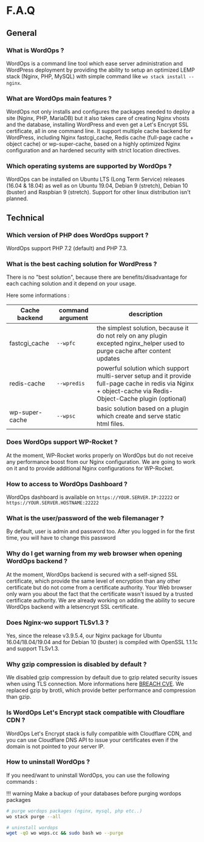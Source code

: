 # F.A.Q

## General

### What is WordOps ?

WordOps is a command line tool which ease server administration and WordPress deployment by providing the ability to setup an optimized LEMP stack (Nginx, PHP, MySQL) with simple command like `wo stack install --nginx`.

### What are WordOps main features ?

WordOps not only installs and configures the packages needed to deploy a site (Nginx, PHP, MariaDB) but it also takes care of creating Nginx vhosts and the database, installing WordPress and even get a Let's Encrypt SSL certificate, all in one command line. It support multiple cache backend for WordPress, including Nginx fastcgi_cache, Redis cache (full-page cache + object cache) or wp-super-cache, based on a highly optimized Nginx configuration and an hardened security with strict location directives.

### Which operating systems are supported by WordOps ?

WordOps can be installed on Ubuntu LTS (Long Term Service) releases (16.04 & 18.04) as well as on Ubuntu 19.04, Debian 9 (stretch), Debian 10 (buster) and Raspbian 9 (stretch).
Support for other linux distribution isn't planned.

## Technical

### Which version of PHP does WordOps support ?

WordOps support PHP 7.2 (default) and PHP 7.3.

### What is the best caching solution for WordPress ?

There is no "best solution", because there are benefits/disadvantage for each caching solution and it depend on your usage.

Here some informations :

Cache backend  | command argument | description
-------------- | ---------------- | ----------------------------------------------------------------------------------------------------------------------------------------------------------------------------
fastcgi_cache  | `--wpfc`         | the simplest solution, because it do not rely on any plugin excepted nginx_helper used to purge cache after content updates                                                  |
redis-cache    | `--wpredis`      | powerful solution which support multi-server setup and it provide full-page cache in redis via Nginx + object-cache via Redis-Object-Cache plugin (optional)
wp-super-cache | `--wpsc`         | basic solution based on a plugin which create and serve static html files.                                                                                                   |

### Does WordOps support WP-Rocket ?

At the moment, WP-Rocket works properly on WordOps but do not receive any performance boost from our Nginx configuration. We are going to work on it and to provide additional Nginx configurations for WP-Rocket.

### How to access to WordOps Dashboard ?

WordOps dashboard is available on `https://YOUR.SERVER.IP:22222` or `https://YOUR.SERVER.HOSTNAME:22222`

### What is the user/password of the web filemanager ?

By default, user is admin and password too. After you logged in for the first time, you will have to change this password

### Why do I get warning from my web browser when opening WordOps backend ?

At the moment, WordOps backend is secured with a self-signed SSL certificate, which provide the same level of encryption than any other certificate but do not come from a certificate authority. Your Web browser only warn you about the fact that the certificate wasn't issued by a trusted certificate authority. We are already working on adding the ability to secure WordOps backend with a letsencrypt SSL certificate.

### Does Nginx-wo support TLSv1.3 ?

Yes, since the release v3.9.5.4, our Nginx package for Ubuntu 16.04/18.04/19.04 and for Debian 10 (buster) is compiled with OpenSSL 1.1.1c and support TLSv1.3.

### Why gzip compression is disabled by default ?

We disabled gzip compression by default due to gzip related security issues when using TLS connection. More informations here [BREACH CVE](https://en.wikipedia.org/wiki/BREACH). We replaced gzip by brotli, which provide better performance and compression than gzip.

### Is WordOps Let's Encrypt stack compatible with Cloudflare CDN ?

WordOps Let's Encrypt stack is fully compatible with Cloudflare CDN, and you can use Cloudflare DNS API to issue your certificates even if the domain is not pointed to your server IP.

### How to uninstall WordOps ?

If you need/want to uninstall WordOps, you can use the following commands :

!!! warning
    Make a backup of your databases before purging wordops packages

```bash
# purge wordops packages (nginx, mysql, php etc..)
wo stack purge --all

# uninstall wordops
wget -qO wo wops.cc && sudo bash wo --purge
```